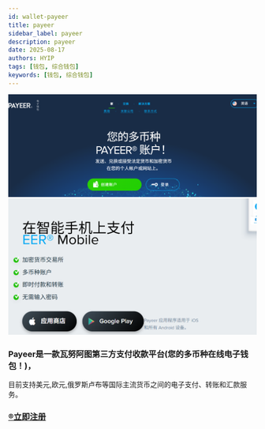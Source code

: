 ```yaml
---
id: wallet-payeer
title: payeer
sidebar_label: payeer
description: payeer
date: 2025-08-17
authors: HYIP
tags: [钱包, 综合钱包]
keywords: [钱包, 综合钱包]
---
```

![](payeer.asserts/image-payeer01.png)
![](payeer.asserts/image-payeer02.png)

### Payeer是一款瓦努阿图第三方支付收款平台(您的多币种在线电子钱包！)，   
目前支持美元,欧元,俄罗斯卢布等国际主流货币之间的电子支付、转账和汇款服务。


### [®️立即注册](https://payeer.com/?session=18376050)
